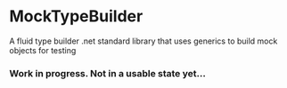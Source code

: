 # MockTypeBuilder
A fluid type builder .net standard library that uses generics to build mock objects for testing

### Work in progress. Not in a usable state yet...
